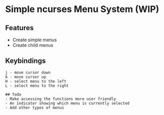 # Simple ncurses Menu System (WIP)

## Features
- Create simple menus 
- Create child menus 

## Keybindings
```
j - move cursor down
k - move cursor up
H - select menu to the left
L - select menu to the right

## Todo
- Make accessing the functions more user friendly
- An indicator showing which menu is currently selected
- Add other types of menus

